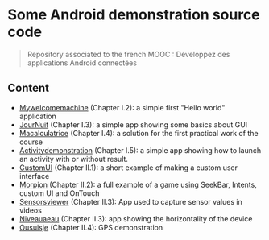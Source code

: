 # Some Android demonstration source code

> Repository associated to the french MOOC :
> Développez des applications Android connectées

## Content

* [Mywelcomemachine](Mywelcomemachine) (Chapter I.2): a simple first "Hello world" application
* [JourNuit](JourNuit) (Chapter I.3): a simple app showing some basics about GUI
* [Macalculatrice](Macalculatrice) (Chapter I.4): a solution for the first practical work of the course
* [Activitydemonstration](Activitydemonstration) (Chapter I.5): a simple app showing how to launch an activity with or without result.
* [CustomUI](CustomUI) (Chapter II.1): a short example of making a custom user interface
* [Morpion](Morpion) (Chapter II.2): a full example of a game using SeekBar, Intents, custom UI and OnTouch
* [Sensorsviewer](Sensorsviewer) (Chapter II.3): App used to capture sensor values in videos
* [Niveauaeau](Niveauaeau) (Chapter II.3): app showing the horizontality of the device
* [Ousuisje](Ousuisje) (Chapter II.4): GPS demonstration
